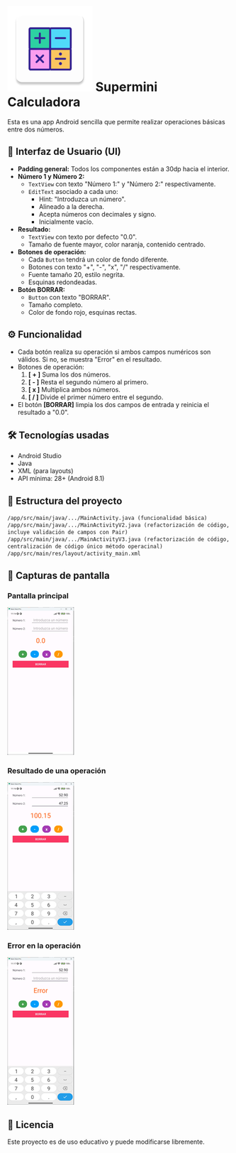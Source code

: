 # ![Icon](/app/src/main/res/mipmap-xxxhdpi/ic_launcher.webp) Supermini Calculadora

Esta es una app Android sencilla que permite realizar operaciones básicas entre dos números.

## 📱 Interfaz de Usuario (UI)

- **Padding general:** Todos los componentes están a 30dp hacia el interior.
- **Número 1 y Número 2:**
    - `TextView` con texto "Número 1:" y "Número 2:" respectivamente.
    - `EditText` asociado a cada uno:
        - Hint: "Introduzca un número".
        - Alineado a la derecha.
        - Acepta números con decimales y signo.
        - Inicialmente vacío.
- **Resultado:**
    - `TextView` con texto por defecto "0.0".
    - Tamaño de fuente mayor, color naranja, contenido centrado.
- **Botones de operación:**
    - Cada `Button` tendrá un color de fondo diferente.
    - Botones con texto "+", "-", "x", "/" respectivamente.
    - Fuente tamaño 20, estilo negrita.
    - Esquinas redondeadas.
- **Botón BORRAR:**
    - `Button` con texto "BORRAR".
    - Tamaño completo.
    - Color de fondo rojo, esquinas rectas.

## ⚙️ Funcionalidad

- Cada botón realiza su operación si ambos campos numéricos son válidos. Si no, se muestra "Error" en el resultado.
- Botones de operación:
    1. **[ + ]** Suma los dos números.
    2. **[ - ]** Resta el segundo número al primero.
    3. **[ x ]** Multiplica ambos números.
    4. **[ / ]** Divide el primer número entre el segundo.
- El botón **[BORRAR]** limpia los dos campos de entrada y reinicia el resultado a "0.0".

## 🛠️ Tecnologías usadas

- Android Studio
- Java
- XML (para layouts)
- API mínima: 28+ (Android 8.1)

## 📂 Estructura del proyecto

```
/app/src/main/java/.../MainActivity.java (funcionalidad básica)
/app/src/main/java/.../MainActivityV2.java (refactorización de código, incluye validación de campos con Pair)
/app/src/main/java/.../MainActivityV3.java (refactorización de código, centralización de código único método operacinal)
/app/src/main/res/layout/activity_main.xml
```

## 📸 Capturas de pantalla

### Pantalla principal

![Pantalla principal](screenshots/inicio.png)

### Resultado de una operación

![Operacion](screenshots/operacion.png)

### Error en la operación

![Error](screenshots/error.png)

## 📄 Licencia

Este proyecto es de uso educativo y puede modificarse libremente.